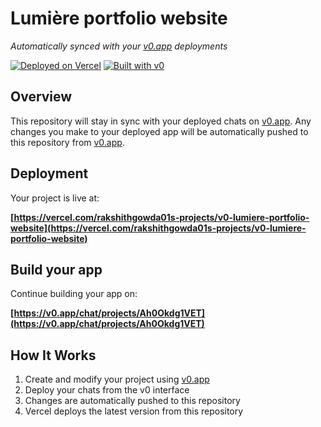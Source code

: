 # Lumière portfolio website

*Automatically synced with your [v0.app](https://v0.app) deployments*

[![Deployed on Vercel](https://img.shields.io/badge/Deployed%20on-Vercel-black?style=for-the-badge&logo=vercel)](https://vercel.com/rakshithgowda01s-projects/v0-lumiere-portfolio-website)
[![Built with v0](https://img.shields.io/badge/Built%20with-v0.app-black?style=for-the-badge)](https://v0.app/chat/projects/Ah0Okdg1VET)

## Overview

This repository will stay in sync with your deployed chats on [v0.app](https://v0.app).
Any changes you make to your deployed app will be automatically pushed to this repository from [v0.app](https://v0.app).

## Deployment

Your project is live at:

**[https://vercel.com/rakshithgowda01s-projects/v0-lumiere-portfolio-website](https://vercel.com/rakshithgowda01s-projects/v0-lumiere-portfolio-website)**

## Build your app

Continue building your app on:

**[https://v0.app/chat/projects/Ah0Okdg1VET](https://v0.app/chat/projects/Ah0Okdg1VET)**

## How It Works

1. Create and modify your project using [v0.app](https://v0.app)
2. Deploy your chats from the v0 interface
3. Changes are automatically pushed to this repository
4. Vercel deploys the latest version from this repository
